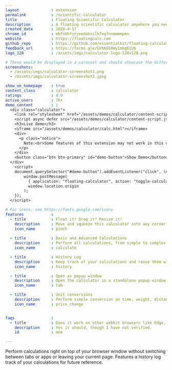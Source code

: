 ```yaml
---
layout              : extension
permalink           : /scientific-calculator
title               : Floating Scientific Calculator
description         : A floating scientific calculator anywhere you need it
created_date        : 2020-4-17
chrome_id           : mbfnbhfjnjeedaknilkfegfnnmmmmpmn
website             : https://floatingcalc.com
github_repo         : https://github.com/essentialkit/floating-calculator
feedback_url        : https://forms.gle/GYbKGS8Wy1mbgEiU6
logo_128            : /assets/imgs/calculator-logo-128x128.png

# These would be displayed in a carousel and should showcase the different UIs of the extension.
screenshots:
  - /assets/imgs/calculator-screenshot1.png
  - /assets/imgs/calculator-screenshot2.jpeg

show_on_homepage    : true
content_class       : calculator
ratings             : 4.9
active_users        : 7K+
demo_content        : |
  <div class="calculator">
    <link rel="stylesheet" href="/assets/demos/calculator/content-script.css">
    <script async defer src="/assets/demos/calculator/content-script.js"></script>
    <h3>Live demo</h3>
    <iframe src="/assets/demos/calculator/calc.html"></iframe>
    <div>      
      <p class="notice">
        Note:<br>Some features of this extension may not work in this demo due to inability to access the relevant Chrome Extension APIs / UIs from a page context.
      </p>
    </div>
    <button class="btn btn-primary" id="demo-button">Show Demo</button>
  </div> 
    <script>
    document.querySelector("#demo-button").addEventListener("click", (event) => {
        window.postMessage(
          { application: "floating-calculator", action: "toggle-calculator", mode: "demo"},
          window.location.origin
        );
    });
  </script>

# For icons, see https://fonts.google.com/icons
features            :
  - title           : Float it! Drag it! Resize it!
    description     : Move and squeeze this calculator into any corner of the page for convenient access.
    icon_name       : pinch
    
  - title           : Basic and Advanced Calculations
    description     : Perform all calculations, from simple to complex, with ease and accuracy..
    icon_name       : calculate

  - title           : History Log
    description     : Keep track of your calculations and reuse them with one click.
    icon_name       : history

  - title           : Open as popup window
    description     : Open the calculator in a standalone popup window or new tab when page-insertion is not possible.
    icon_name       : tab

  - title           : Unit conversions
    description     : Perform simple conversion on time, weight, distance etc by typing it, as in 100lbs to kg. 
    icon_name       : price_change


faqs                :
  - title           : Does it work on other webkit browsers like Edge, Opera, Brave?
    description     : Yes it should, though I have not verified.
    id              : one

---
```


Perform calculations right on top of your browser window without switching between tabs or apps or leaving your current page. Features a history log track of your calculations for future reference.